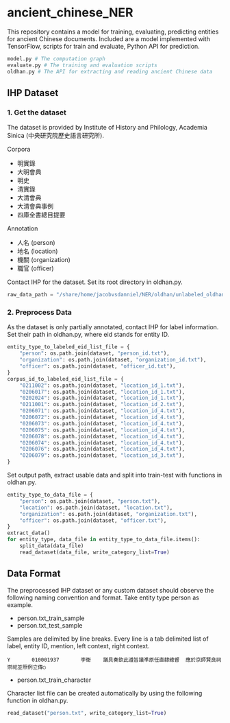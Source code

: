 # ancient_chinese_NER

This repository contains a model for training, evaluating, predicting entities for ancient Chinese documents.
Included are a model implemented with TensorFlow, scripts for train and evaluate, Python API for prediction.

```python
model.py # The computation graph
evaluate.py # The training and evaluation scripts
oldhan.py # The API for extracting and reading ancient Chinese data
```

## IHP Dataset
### 1. Get the dataset

The dataset is provided by Institute of History and Philology, Academia Sinica (中央研究院歷史語言研究所).

Corpora
* 明實錄
* 大明會典
* 明史
* 清實錄
* 大清會典
* 大清會典事例
* 四庫全書總目提要

Annotation
* 人名 (person)
* 地名 (location)
* 機關 (organization)
* 職官 (officer)

Contact IHP for the dataset.
Set its root directory in oldhan.py.
```python
raw_data_path = "/share/home/jacobvsdanniel/NER/oldhan/unlabeled_oldhan"
```

### 2. Preprocess Data

As the dataset is only partially annotated, contact IHP for label information.
Set their path in oldhan.py, where eid stands for entity ID.
```python
entity_type_to_labeled_eid_list_file = {
    "person": os.path.join(dataset, "person_id.txt"),
    "organization": os.path.join(dataset, "organization_id.txt"),
    "officer": os.path.join(dataset, "officer_id.txt"),
}
corpus_id_to_labeled_eid_list_file = {
    "0211002": os.path.join(dataset, "location_id_1.txt"),
    "0206017": os.path.join(dataset, "location_id_1.txt"),
    "0202024": os.path.join(dataset, "location_id_1.txt"),
    "0211001": os.path.join(dataset, "location_id_2.txt"),
    "0206071": os.path.join(dataset, "location_id_4.txt"),
    "0206072": os.path.join(dataset, "location_id_4.txt"),
    "0206073": os.path.join(dataset, "location_id_4.txt"),
    "0206075": os.path.join(dataset, "location_id_4.txt"),
    "0206078": os.path.join(dataset, "location_id_4.txt"),
    "0206074": os.path.join(dataset, "location_id_4.txt"),
    "0206076": os.path.join(dataset, "location_id_4.txt"),
    "0206079": os.path.join(dataset, "location_id_3.txt"),
}
```

Set output path, extract usable data and split into train-test with functions in oldhan.py.
```python
entity_type_to_data_file = {
    "person": os.path.join(dataset, "person.txt"),
    "location": os.path.join(dataset, "location.txt"),
    "organization": os.path.join(dataset, "organization.txt"),
    "officer": os.path.join(dataset, "officer.txt"),
}
extract_data()
for entity_type, data_file in entity_type_to_data_file.items():
    split_data(data_file)
    read_dataset(data_file, write_category_list=True)
```

## Data Format

The preprocessed IHP dataset or any custom dataset should observe the following naming convention and format.
Take entity type person as example.

* person.txt_train_sample
* person.txt_test_sample

Samples are delimited by line breaks.
Every line is a tab delimited list of label, entity ID, mention, left context, right context.
```
Y       010001937       李衞    議具奏欽此遵旨議凖原任直隸總督  應於京師賢良祠崇祀並照例立傳○
```

* person.txt_train_character

Character list file can be created automatically by using the following function in oldhan.py.
```python
read_dataset("person.txt", write_category_list=True)
```
